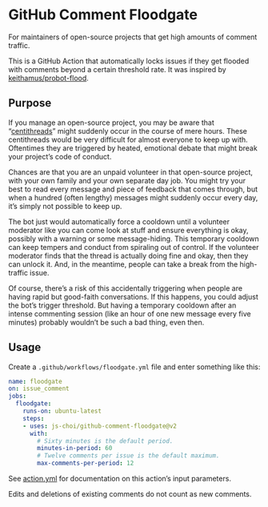 # GitHub Comment Floodgate
For maintainers of open-source projects that get high amounts of comment traffic.

This is a GitHub Action that automatically locks issues
if they get flooded with comments beyond a certain threshold rate.
It was inspired by [keithamus/probot-flood](https://github.com/keithamus/probot-flood).

## Purpose
If you manage an open-source project, you may be aware that
“[centithreads](https://www.urbandictionary.com/define.php?term=centithread)”
might suddenly occur in the course of mere hours.
These centithreads would be very difficult for almost everyone to keep up with.
Oftentimes they are triggered by heated, emotional debate
that might break your project’s code of conduct.

Chances are that you are an unpaid volunteer in that open-source project,
with your own family and your own separate day job.
You might try your best to read every message and piece of feedback that comes through,
but when a hundred (often lengthy) messages might suddenly occur every day,
it’s simply not possible to keep up.

The bot just would automatically force a cooldown until a volunteer moderator like you
can come look at stuff and ensure everything is okay,
possibly with a warning or some message-hiding.
This temporary cooldown can keep tempers and conduct from spiraling out of control.
If the volunteer moderator finds that the thread is actually doing fine and okay,
then they can unlock it.
And, in the meantime, people can take a break from the high-traffic issue.

Of course, there’s a risk of this accidentally triggering when people
are having rapid but good-faith conversations.
If this happens, you could adjust the bot’s trigger threshold.
But having a temporary cooldown after an intense commenting session
(like an hour of one new message every five minutes)
probably wouldn’t be such a bad thing, even then.

## Usage
Create a `.github/workflows/floodgate.yml` file and enter something like this:

```yaml
name: floodgate
on: issue_comment
jobs:
  floodgate:
    runs-on: ubuntu-latest
    steps:
    - uses: js-choi/github-comment-floodgate@v2
      with:
        # Sixty minutes is the default period.
        minutes-in-period: 60
        # Twelve comments per issue is the default maximum.
        max-comments-per-period: 12
```

See [action.yml](https://github.com/js-choi/github-floodgate/blob/main/action.yml) for documentation on this action’s input parameters.

Edits and deletions of existing comments do not count as new comments.
